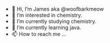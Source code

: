 - 👋 Hi, I’m James aka @woofbarkmeow
- 👀 I’m interested in chemistry. 
- 🌱 I’m currently studying chemistry. 
- 🌱 I’m currently learning java. 
- 📫 How to reach me ...

<!---
woofbarkmeow/woofbarkmeow is a ✨ special ✨ repository because its `README.md` (this file) appears on your GitHub profile.
You can click the Preview link to take a look at your changes.
--->
